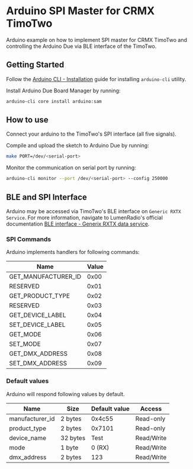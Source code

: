# Arduino SPI Master for CRMX TimoTwo

Arduino example on how to implement SPI master for CRMX TimoTwo and controlling the Arduino Due via BLE interface of the TimoTwo.

## Getting Started

Follow the [Arduino CLI - Installation](https://arduino.github.io/arduino-cli/1.1/installation/) guide for installing `arduino-cli` utility.

Install Arduino Due Board Manager by running:

```sh
arduino-cli core install arduino:sam
```

## How to use

Connect your arduino to the TimoTwo's SPI interface (all five signals).

Compile and upload the sketch to Arduino Due by running:

```sh
make PORT=/dev/<serial-port>
```

Monitor the communication on serial port by running:

```sh
arduino-cli monitor --port /dev/<serial-port> --config 250000

```

## BLE and SPI Interface

Arduino may be accessed via TimoTwo's BLE interface on `Generic RXTX Service`. For more information, navigate to LumenRadio's official documentation [BLE interface - Generix RXTX data service](https://docs.lumenrad.io/timotwo/ble-interface/#generic-rxtx-data-service).

### SPI Commands

Arduino implements handlers for following commands:

| Name                | Value |
| ------------------- | ----- |
| GET_MANUFACTURER_ID | 0x00  |
| RESERVED            | 0x01  |
| GET_PRODUCT_TYPE    | 0x02  |
| RESERVED            | 0x03  |
| GET_DEVICE_LABEL    | 0x04  |
| SET_DEVICE_LABEL    | 0x05  |
| GET_MODE            | 0x06  |
| SET_MODE            | 0x07  |
| GET_DMX_ADDRESS     | 0x08  |
| SET_DMX_ADDRESS     | 0x09  |

### Default values

Arduino will respond following values by default.

| Name            | Size     | Default value | Access     |
| --------------- | -------- | ------------- | ---------- |
| manufacturer_id | 2 bytes  | 0x4c55        | Read-only  |
| product_type    | 2 bytes  | 0x7101        | Read-only  |
| device_name     | 32 bytes | Test          | Read/Write |
| mode            | 1 byte   | 0 (RX)        | Read/Write |
| dmx_address     | 2 bytes  | 123           | Read/Write |
